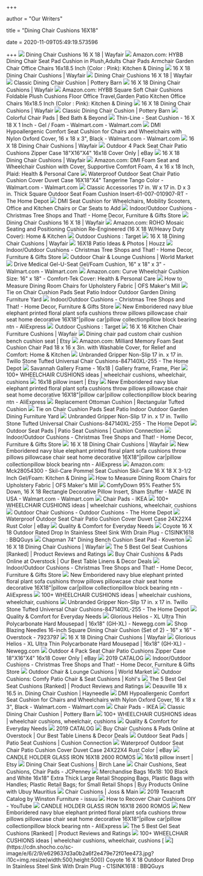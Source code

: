 +++
        
author = "Our Writers"
        
title = "Dining Chair Cushions 16X18"
        
date = 2020-11-09T05:49:19.573596
        
+++
[ ![](https://secure.img1-fg.wfcdn.com/im/47258269/resize-h600-w600%5Ecompr-r85/8829/88292689/Trellis+Non-Slip+Indoor+Dining+Chair+Cushion+%28Set+of+2%29.jpg)](https://secure.img1-fg.wfcdn.com/im/47258269/resize-h600-w600%5Ecompr-r85/8829/88292689/Trellis+Non-Slip+Indoor+Dining+Chair+Cushion+%28Set+of+2%29.jpg) Dining Chair Cushions 16 X 18 | Wayfair
[ ![](https://images-na.ssl-images-amazon.com/images/I/71DxtdlAjvL._AC_SX522_.jpg)](https://images-na.ssl-images-amazon.com/images/I/71DxtdlAjvL._AC_SX522_.jpg) Amazon.com: HYBB Dining Chair Seat Pad Cushion in Plush,Adults Chair Pads  Armchair Garden Chair Office Chairs 16x18.5 Inch (Color : Pink): Kitchen &  Dining
[ ![](https://secure.img1-fg.wfcdn.com/im/27874167/resize-h160-w160%5Ecompr-r85/1080/10801970/Aeroome+Indoor/Outdoor+Dining+Chair+Cushion+%2528Set+of+2%2529.jpg)](https://secure.img1-fg.wfcdn.com/im/27874167/resize-h160-w160%5Ecompr-r85/1080/10801970/Aeroome+Indoor/Outdoor+Dining+Chair+Cushion+%2528Set+of+2%2529.jpg) 16 X 18 Dining Chair Cushions | Wayfair
[ ![](https://secure.img1-fg.wfcdn.com/im/78041385/resize-h310-w310%5Ecompr-r85/1247/124751462/buffalo-indoor-dining-chair-cushion-set-of-6.jpg)](https://secure.img1-fg.wfcdn.com/im/78041385/resize-h310-w310%5Ecompr-r85/1247/124751462/buffalo-indoor-dining-chair-cushion-set-of-6.jpg) Dining Chair Cushions 16 X 18 | Wayfair
[ ![](https://assets.pbimgs.com/pbimgs/ab/images/dp/wcm/202034/0654/classic-dining-chair-cushion-c.jpg)](https://assets.pbimgs.com/pbimgs/ab/images/dp/wcm/202034/0654/classic-dining-chair-cushion-c.jpg) Classic Dining Chair Cushion | Pottery Barn
[ ![](https://secure.img1-fg.wfcdn.com/im/32482024/resize-h310-w310%5Ecompr-r85/6825/68257180/premium-indooroutdoor-dining-chair-cushion-set-of-2.jpg)](https://secure.img1-fg.wfcdn.com/im/32482024/resize-h310-w310%5Ecompr-r85/6825/68257180/premium-indooroutdoor-dining-chair-cushion-set-of-2.jpg) 16 X 18 Dining Chair Cushions | Wayfair
[ ![](https://images-na.ssl-images-amazon.com/images/I/71NDGSPTHPL._AC_SL1024_.jpg)](https://images-na.ssl-images-amazon.com/images/I/71NDGSPTHPL._AC_SL1024_.jpg) Amazon.com: HYBB Square Soft Chair Cushions Foldable Plush Cushions Floor  Office Travel,Garden Patio Kitchen Office Chairs 16x18.5 Inch (Color :  Pink): Kitchen & Dining
[ ![](https://secure.img1-fg.wfcdn.com/im/34513965/resize-h160-w160%5Ecompr-r85/1169/116920676/Mccay+Outdoor+Dining+Chair+Cushion+%2528Set+of+2%2529.jpg)](https://secure.img1-fg.wfcdn.com/im/34513965/resize-h160-w160%5Ecompr-r85/1169/116920676/Mccay+Outdoor+Dining+Chair+Cushion+%2528Set+of+2%2529.jpg) 16 X 18 Dining Chair Cushions | Wayfair
[ ![](https://assets.pbimgs.com/pbimgs/ab/images/dp/wcm/202034/0688/classic-dining-chair-cushion-c.jpg)](https://assets.pbimgs.com/pbimgs/ab/images/dp/wcm/202034/0688/classic-dining-chair-cushion-c.jpg) Classic Dining Chair Cushion | Pottery Barn
[ ![](https://b3h2.scene7.com/is/image/BedBathandBeyond/18414817992716p?$imagePLP$&wid=256&hei=256)](https://b3h2.scene7.com/is/image/BedBathandBeyond/18414817992716p?$imagePLP$&wid=256&hei=256) Colorful Chair Pads | Bed Bath & Beyond
[ ![](https://i5.walmartimages.com/asr/48b2e25b-d539-47ec-8dba-74c43176e516_1.4f81a36ff62db9bbf3d2ebcbe6a37e52.jpeg?odnWidth=450&odnHeight=450&odnBg=ffffff)](https://i5.walmartimages.com/asr/48b2e25b-d539-47ec-8dba-74c43176e516_1.4f81a36ff62db9bbf3d2ebcbe6a37e52.jpeg?odnWidth=450&odnHeight=450&odnBg=ffffff) Thin-Line - Seat Cushion - 16 X 18 X 1 Inch - Gel / Foam - Walmart.com -  Walmart.com
[ ![](https://i5.walmartimages.com/asr/722ddd26-ed63-4a4c-abf4-8881d914f44f_1.2a5e028ac1c9034a2a47b2872429fb3e.jpeg)](https://i5.walmartimages.com/asr/722ddd26-ed63-4a4c-abf4-8881d914f44f_1.2a5e028ac1c9034a2a47b2872429fb3e.jpeg) DMI Hypoallergenic Comfort Seat Cushion for Chairs and Wheelchairs with  Nylon Oxford Cover, 16 x 18 x 3", Black - Walmart.com - Walmart.com
[ ![](https://secure.img1-fg.wfcdn.com/im/03761641/resize-h310-w310%5Ecompr-r85/1080/10801970/aeroome-indooroutdoor-dining-chair-cushion-set-of-2.jpg)](https://secure.img1-fg.wfcdn.com/im/03761641/resize-h310-w310%5Ecompr-r85/1080/10801970/aeroome-indooroutdoor-dining-chair-cushion-set-of-2.jpg) 16 X 18 Dining Chair Cushions | Wayfair
[ ![](https://i.ebayimg.com/images/g/O6YAAOSwcD5c4aWc/s-l400.jpg)](https://i.ebayimg.com/images/g/O6YAAOSwcD5c4aWc/s-l400.jpg) Outdoor 4 Pack Seat Chair Patio Cushions Zipper Case 18"X16"X4" 16x18 Cover  Only | eBay
[ ![](https://secure.img1-fg.wfcdn.com/im/10665871/resize-h160-w160%5Ecompr-r85/1154/115400775/Indoor+Dining+Chair+Cushion.jpg)](https://secure.img1-fg.wfcdn.com/im/10665871/resize-h160-w160%5Ecompr-r85/1154/115400775/Indoor+Dining+Chair+Cushion.jpg) 16 X 18 Dining Chair Cushions | Wayfair
[ ![](https://m.media-amazon.com/images/I/91fejNnKoOL._AC_SS350_.jpg)](https://m.media-amazon.com/images/I/91fejNnKoOL._AC_SS350_.jpg) Amazon.com: DMI Foam Seat and Wheelchair Cushion with Cover, Supportive  Comfort Foam, 4 x 16 x 18 Inch, Plaid: Health & Personal Care
[ ![](https://i5.walmartimages.com/asr/737bd0ad-6d21-4a60-8029-f91b9c6cc16f_1.90278d525df5002d1e2306c168558dae.jpeg)](https://i5.walmartimages.com/asr/737bd0ad-6d21-4a60-8029-f91b9c6cc16f_1.90278d525df5002d1e2306c168558dae.jpeg) Waterproof Outdoor Seat Chair Patio Cushion Cover Duvet Case 16X18"X4"  Tangerine Tango Color - Walmart.com - Walmart.com
[ ![](https://images.homedepot-static.com/productImages/a3ddc426-5537-4834-880e-abf1e2f6fa03/svn/classic-accessories-outdoor-dining-chair-cushions-61-007-010907-rt-77_600.jpg)](https://images.homedepot-static.com/productImages/a3ddc426-5537-4834-880e-abf1e2f6fa03/svn/classic-accessories-outdoor-dining-chair-cushions-61-007-010907-rt-77_600.jpg) Classic Accessories 17 in. W x 17 in. D x 3 in. Thick Square Outdoor Seat  Foam Cushion Insert-61-007-010907-RT - The Home Depot
[ ![](https://i5.walmartimages.com/asr/24af7852-f6cc-4907-9c4f-a140050e142f_3.1b7a9792366a392fdb0a7515a84086ec.jpeg?odnWidth=612&odnHeight=612&odnBg=ffffff)](https://i5.walmartimages.com/asr/24af7852-f6cc-4907-9c4f-a140050e142f_3.1b7a9792366a392fdb0a7515a84086ec.jpeg?odnWidth=612&odnHeight=612&odnBg=ffffff) DMI Seat Cushion for Wheelchairs, Mobility Scooters, Office and Kitchen  Chairs or Car Seats to Add
[ ![](https://cdn-tp3.mozu.com/24484-m1/cms/files/0f96340e-b20d-4d3e-bf24-414205f8e1af)](https://cdn-tp3.mozu.com/24484-m1/cms/files/0f96340e-b20d-4d3e-bf24-414205f8e1af) Indoor/Outdoor Cushions - Christmas Tree Shops and That! - Home Decor,  Furniture & Gifts Store
[ ![](https://secure.img1-fg.wfcdn.com/im/96161934/resize-h310-w310%5Ecompr-r85/5063/50634515/indooroutdoor-dining-chair-cushion.jpg)](https://secure.img1-fg.wfcdn.com/im/96161934/resize-h310-w310%5Ecompr-r85/5063/50634515/indooroutdoor-dining-chair-cushion.jpg) Dining Chair Cushions 16 X 18 | Wayfair
[ ![](https://m.media-amazon.com/images/I/71Q4fJ5m7sL._AC_SS350_.jpg)](https://m.media-amazon.com/images/I/71Q4fJ5m7sL._AC_SS350_.jpg) Amazon.com: ROHO Mosaic Seating and Positioning Cushion Re-Engineered (16 X  18 W/Heavy Duty Cover): Home & Kitchen
[ ![](https://target.scene7.com/is/image/Target/5xtox-outdoor-cushions-QUIVER-190408-1554760729016)](https://target.scene7.com/is/image/Target/5xtox-outdoor-cushions-QUIVER-190408-1554760729016) Outdoor Cushions : Target
[ ![](https://secure.img1-fg.wfcdn.com/im/77502027/resize-h160-w160%5Ecompr-r85/9000/90008506/Indoor+Dining+Chair+Cushion.jpg)](https://secure.img1-fg.wfcdn.com/im/77502027/resize-h160-w160%5Ecompr-r85/9000/90008506/Indoor+Dining+Chair+Cushion.jpg) 16 X 18 Dining Chair Cushions | Wayfair
[ ![](https://st.hzcdn.com/fimgs/pictures/patios/peak-season-pretty-pictures-outdoor-accents-peak-season-inc-img~6e31ef540649fa04_2052-1-f937c0e-w312-h312-b0-p0.jpg)](https://st.hzcdn.com/fimgs/pictures/patios/peak-season-pretty-pictures-outdoor-accents-peak-season-inc-img~6e31ef540649fa04_2052-1-f937c0e-w312-h312-b0-p0.jpg) 16X18 Patio Ideas & Photos | Houzz
[ ![](https://cdn-tp3.mozu.com/24484-m1/cms/files/4a14dcac-e263-45f8-bfbe-732db4608f68)](https://cdn-tp3.mozu.com/24484-m1/cms/files/4a14dcac-e263-45f8-bfbe-732db4608f68) Indoor/Outdoor Cushions - Christmas Tree Shops and That! - Home Decor,  Furniture & Gifts Store
[ ![](https://ii3.worldmarket.com/fcgi-bin/iipsrv.fcgi?FIF=/images/worldmarket/source/91852_XXX_v1.tif&qlt=50&wid=392&cvt=jpeg)](https://ii3.worldmarket.com/fcgi-bin/iipsrv.fcgi?FIF=/images/worldmarket/source/91852_XXX_v1.tif&qlt=50&wid=392&cvt=jpeg) Outdoor Chair & Lounge Cushions | World Market
[ ![](https://i5.walmartimages.com/asr/3072adde-49cb-4a7d-a2e8-0a3a7c6e37b0_2.2fa461dc63405c61d02e023d95e22e0f.jpeg)](https://i5.walmartimages.com/asr/3072adde-49cb-4a7d-a2e8-0a3a7c6e37b0_2.2fa461dc63405c61d02e023d95e22e0f.jpeg) Drive Medical Gel-U-Seat Gel/Foam Cushion, 16" x 18" x 3" - Walmart.com -  Walmart.com
[ ![](https://images-na.ssl-images-amazon.com/images/I/31mdEitJoUL._AC_UL600_SR600,600_.jpg)](https://images-na.ssl-images-amazon.com/images/I/31mdEitJoUL._AC_UL600_SR600,600_.jpg) Amazon.com: Curve Wheelchair Cushion Size: 16" x 18" - Comfort-Tek Cover:  Health & Personal Care
[ ![](https://www.onlinefabricstore.net/ofssilo/wp-content/uploads/2016/08/measuring-dining-room-chairs-for-upholstery-fabric.jpg)](https://www.onlinefabricstore.net/ofssilo/wp-content/uploads/2016/08/measuring-dining-room-chairs-for-upholstery-fabric.jpg) How to Measure Dining Room Chairs for Upholstery Fabric | OFS Maker's Mill
[ ![](https://www.picclickimg.com/d/l400/pict/163805030913_/Tie-on-Chair-Cushion-Pads-Seat-Patio-Indoor.jpg)](https://www.picclickimg.com/d/l400/pict/163805030913_/Tie-on-Chair-Cushion-Pads-Seat-Patio-Indoor.jpg) Tie on Chair Cushion Pads Seat Patio Indoor Outdoor Garden Dining Furniture  Yard
[ ![](https://cdn-tp3.mozu.com/24484-m1/cms/files/4fff3e22-866e-42c9-af67-71b5c44326de)](https://cdn-tp3.mozu.com/24484-m1/cms/files/4fff3e22-866e-42c9-af67-71b5c44326de) Indoor/Outdoor Cushions - Christmas Tree Shops and That! - Home Decor,  Furniture & Gifts Store
[ ![](https://ae01.alicdn.com/kf/HTB1WhMxHFXXXXcGXVXXq6xXFXXXJ/221847737/HTB1WhMxHFXXXXcGXVXXq6xXFXXXJ.jpg?size=129912&height=466&width=700&hash=c5029587f850b258902fbdc2b96e37c1)](https://ae01.alicdn.com/kf/HTB1WhMxHFXXXXcGXVXXq6xXFXXXJ/221847737/HTB1WhMxHFXXXXcGXVXXq6xXFXXXJ.jpg?size=129912&height=466&width=700&hash=c5029587f850b258902fbdc2b96e37c1) New Emboridered navy blue elephant printed floral plant sofa cushions throw  pillows pillowcase chair seat home decorative 16X18"|pillow car|pillow  collectionpillow block bearing ntn - AliExpress
[ ![](https://target.scene7.com/is/image/Target/OutdoorTuftedCushions_CB210654-191220_1576870498850?wid=315&hei=315&qlt=60&fmt=pjpeg)](https://target.scene7.com/is/image/Target/OutdoorTuftedCushions_CB210654-191220_1576870498850?wid=315&hei=315&qlt=60&fmt=pjpeg) Outdoor Cushions : Target
[ ![](https://secure.img1-ag.wfcdn.com/im/86877938/resize-h310-w310%5Ecompr-r85/1031/103137457/lexington-indoor-dining-chair-cushion.jpg)](https://secure.img1-ag.wfcdn.com/im/86877938/resize-h310-w310%5Ecompr-r85/1031/103137457/lexington-indoor-dining-chair-cushion.jpg) 16 X 16 Kitchen Chair Furniture Cushions | Wayfair
[ ![](https://i.etsystatic.com/17103590/r/il/7e596a/1928359335/il_570xN.1928359335_b9no.jpg)](https://i.etsystatic.com/17103590/r/il/7e596a/1928359335/il_570xN.1928359335_b9no.jpg) Dining chair pad custom chair cushion bench cushion seat | Etsy
[ ![](https://images-na.ssl-images-amazon.com/images/I/71PRAKI16qL._AC_SL1500_.jpg)](https://images-na.ssl-images-amazon.com/images/I/71PRAKI16qL._AC_SL1500_.jpg) Amazon.com: Milliard Memory Foam Seat Cushion Chair Pad 18 x 16 x 3in. with  Washable Cover, for Relief and Comfort: Home & Kitchen
[ ![](https://images.homedepot-static.com/productImages/1fed3ba5-570c-4c57-b427-49dbfa70ac1a/svn/stone-chair-seats-cushions-847140xl-255-64_600.jpg)](https://images.homedepot-static.com/productImages/1fed3ba5-570c-4c57-b427-49dbfa70ac1a/svn/stone-chair-seats-cushions-847140xl-255-64_600.jpg) Unbranded Gripper Non-Slip 17 in. x 17 in. Twillo Stone Tufted Universal Chair  Cushions-847140XL-255 - The Home Depot
[ ![](https://i.pinimg.com/originals/e5/b2/8a/e5b28aba81f269b2bff337a815c0902d.jpg)](https://i.pinimg.com/originals/e5/b2/8a/e5b28aba81f269b2bff337a815c0902d.jpg) Savannah Gallery Frame - 16x18 | Gallery frame, Frame, Pier
[ ![](https://i.pinimg.com/236x/30/fa/0b/30fa0b3d7e35591891a61b191260ff87.jpg)](https://i.pinimg.com/236x/30/fa/0b/30fa0b3d7e35591891a61b191260ff87.jpg) 100+ WHEELCHAIR CUSHIONS ideas | wheelchair cushions, wheelchair, cushions
[ ![](https://i.etsystatic.com/9939328/c/2127/1689/116/330/il/8a71f4/1717530244/il_340x270.1717530244_6d5c.jpg)](https://i.etsystatic.com/9939328/c/2127/1689/116/330/il/8a71f4/1717530244/il_340x270.1717530244_6d5c.jpg) 16x18 pillow insert | Etsy
[ ![](https://ae01.alicdn.com/kf/HTB1tYIxHFXXXXcxXVXXq6xXFXXXk/221847737/HTB1tYIxHFXXXXcxXVXXq6xXFXXXk.jpg?size=131951&height=900&width=700&hash=23bc7554357dfa56ecfe7afdbb290b2b)](https://ae01.alicdn.com/kf/HTB1tYIxHFXXXXcxXVXXq6xXFXXXk/221847737/HTB1tYIxHFXXXXcxXVXXq6xXFXXXk.jpg?size=131951&height=900&width=700&hash=23bc7554357dfa56ecfe7afdbb290b2b) New Emboridered navy blue elephant printed floral plant sofa cushions throw  pillows pillowcase chair seat home decorative 16X18"|pillow car|pillow  collectionpillow block bearing ntn - AliExpress
[ ![](https://www.wickerliving.com/images/D/jt140009-cushion.jpg)](https://www.wickerliving.com/images/D/jt140009-cushion.jpg) Replacement Ottoman Cushion | Rectangular Tufted Cushion
[ ![](https://images-na.ssl-images-amazon.com/images/I/51EygyCKY1L._SX425_.jpg)](https://images-na.ssl-images-amazon.com/images/I/51EygyCKY1L._SX425_.jpg) Tie on Chair Cushion Pads Seat Patio Indoor Outdoor Garden Dining Furniture  Yard
[ ![](https://images.homedepot-static.com/productImages/1fed3ba5-570c-4c57-b427-49dbfa70ac1a/svn/stone-chair-seats-cushions-847140xl-255-64_1000.jpg)](https://images.homedepot-static.com/productImages/1fed3ba5-570c-4c57-b427-49dbfa70ac1a/svn/stone-chair-seats-cushions-847140xl-255-64_1000.jpg) Unbranded Gripper Non-Slip 17 in. x 17 in. Twillo Stone Tufted Universal Chair  Cushions-847140XL-255 - The Home Depot
[ ![](https://www.cushionconnection.com/media/catalog/product/cache/1/small_image/300x/9df78eab33525d08d6e5fb8d27136e95/4/8/483-3393.jpg)](https://www.cushionconnection.com/media/catalog/product/cache/1/small_image/300x/9df78eab33525d08d6e5fb8d27136e95/4/8/483-3393.jpg) Outdoor Seat Pads | Patio Seat Cushions | Cushion Connection
[ ![](https://cdn-tp3.mozu.com/24484-m1/cms/files/5745d035-050c-4a7d-b77d-b1f7ab6e7a9f)](https://cdn-tp3.mozu.com/24484-m1/cms/files/5745d035-050c-4a7d-b77d-b1f7ab6e7a9f) Indoor/Outdoor Cushions - Christmas Tree Shops and That! - Home Decor,  Furniture & Gifts Store
[ ![](https://secure.img1-fg.wfcdn.com/im/88746458/resize-h160-w160%5Ecompr-r85/5157/51570957/Indoor/Outdoor+Dining+Chair+Cushion+%2528Set+of+2%2529.jpg)](https://secure.img1-fg.wfcdn.com/im/88746458/resize-h160-w160%5Ecompr-r85/5157/51570957/Indoor/Outdoor+Dining+Chair+Cushion+%2528Set+of+2%2529.jpg) 16 X 18 Dining Chair Cushions | Wayfair
[ ![](https://ae01.alicdn.com/kf/HTB1ruAPHFXXXXXrXXXXq6xXFXXXs/221847737/HTB1ruAPHFXXXXXrXXXXq6xXFXXXs.jpg?size=83121&height=466&width=700&hash=ef0894804271b94ac3055995184e58c2)](https://ae01.alicdn.com/kf/HTB1ruAPHFXXXXXrXXXXq6xXFXXXs/221847737/HTB1ruAPHFXXXXXrXXXXq6xXFXXXs.jpg?size=83121&height=466&width=700&hash=ef0894804271b94ac3055995184e58c2) New Emboridered navy blue elephant printed floral plant sofa cushions throw  pillows pillowcase chair seat home decorative 16X18"|pillow car|pillow  collectionpillow block bearing ntn - AliExpress
[ ![](https://images-na.ssl-images-amazon.com/images/I/61zvsUVj2gL._AC_SX522_.jpg)](https://images-na.ssl-images-amazon.com/images/I/61zvsUVj2gL._AC_SX522_.jpg) Amazon.com: Mck28054300 - Skil-Care Pommel Seat Cushion Skil-Care 16 X 18 X  3-1/2 Inch Gel/Foam: Kitchen & Dining
[ ![](https://www.onlinefabricstore.net/ofssilo/wp-content/uploads/2016/07/measuring-dining-room-chairs-for-upholstery-fabric-1080.jpg)](https://www.onlinefabricstore.net/ofssilo/wp-content/uploads/2016/07/measuring-dining-room-chairs-for-upholstery-fabric-1080.jpg) How to Measure Dining Room Chairs for Upholstery Fabric | OFS Maker's Mill
[ ![](https://i5.walmartimages.com/asr/c8a6da65-c57b-48c0-892a-19c0a6f5d8da_1.f1687a36ba162dd9c9b8a0b814f0e137.jpeg?odnWidth=612&odnHeight=612&odnBg=ffffff)](https://i5.walmartimages.com/asr/c8a6da65-c57b-48c0-892a-19c0a6f5d8da_1.f1687a36ba162dd9c9b8a0b814f0e137.jpeg?odnWidth=612&odnHeight=612&odnBg=ffffff) ComfyDown 95% Feather 5% Down, 16 X 18 Rectangle Decorative Pillow Insert,  Sham Stuffer - MADE IN USA - Walmart.com - Walmart.com
[ ![](https://www.ikea.com/us/en/images/products/malinda-chair-pad-light-beige__0143188_PE302771_S5.JPG?f=xxs)](https://www.ikea.com/us/en/images/products/malinda-chair-pad-light-beige__0143188_PE302771_S5.JPG?f=xxs) Chair Pads - IKEA
[ ![](https://i.pinimg.com/236x/a4/30/86/a430861839ac75e2f65afe6c6964d881.jpg)](https://i.pinimg.com/236x/a4/30/86/a430861839ac75e2f65afe6c6964d881.jpg) 100+ WHEELCHAIR CUSHIONS ideas | wheelchair cushions, wheelchair, cushions
[ ![](https://images.homedepot-static.com/productImages/b2eb8415-ea98-4187-b11e-872a1adbe79d/svn/hampton-bay-lounge-chair-cushions-89-22301-64_400.jpg)](https://images.homedepot-static.com/productImages/b2eb8415-ea98-4187-b11e-872a1adbe79d/svn/hampton-bay-lounge-chair-cushions-89-22301-64_400.jpg) Outdoor Chair Cushions - Outdoor Cushions - The Home Depot
[ ![](https://cdn.shopify.com/s/files/1/1458/8562/files/rust5.jpg?151)](https://cdn.shopify.com/s/files/1/1458/8562/files/rust5.jpg?151) Waterproof Outdoor Seat Chair Patio Cushion Cover Duvet Case 24X22X4 Rust  Color | eBay
[ ![](x-raw-image:///498b1ee8e278f40370e21e86eaaa7b0ff2b4069bb7685fd876f4815a5100d9f9)](x-raw-image:///498b1ee8e278f40370e21e86eaaa7b0ff2b4069bb7685fd876f4815a5100d9f9) Quality & Comfort for Everyday Needs
[ ![](https://cdn.shocho.co/sc-image/e/2/9/7/e2971c41af3c9b39d088b69471a3e044.jpg)](https://cdn.shocho.co/sc-image/e/2/9/7/e2971c41af3c9b39d088b69471a3e044.jpg) Coyote 16 X 18 Outdoor Rated Drop In Stainless Steel Sink With Drain Plug -  C1SINK1618 : BBQGuys
[ ![](http://www.koverton.com/wp-content/uploads/2018/04/Ella-16x18-Oval-Side-Table-with-Aluminum-Slat-Top-Mineral-Bronze_IMG_8109--400x400.jpg)](http://www.koverton.com/wp-content/uploads/2018/04/Ella-16x18-Oval-Side-Table-with-Aluminum-Slat-Top-Mineral-Bronze_IMG_8109--400x400.jpg) Chapman 74" Dining Bench Cushion Seat Pad - Koverton
[ ![](https://secure.img1-fg.wfcdn.com/im/19213392/resize-h160-w160%5Ecompr-r85/5157/51571200/Pretty+Witty+Reef+Indoor/Outdoor+Dining+Chair+Cushion+%2528Set+of+2%2529.jpg)](https://secure.img1-fg.wfcdn.com/im/19213392/resize-h160-w160%5Ecompr-r85/5157/51571200/Pretty+Witty+Reef+Indoor/Outdoor+Dining+Chair+Cushion+%2528Set+of+2%2529.jpg) 16 X 18 Dining Chair Cushions | Wayfair
[ ![](https://www.top5reviewed.com/wp-content/uploads/2015/12/Gel-Seat-Cushions-220x220.png)](https://www.top5reviewed.com/wp-content/uploads/2015/12/Gel-Seat-Cushions-220x220.png) The 5 Best Gel Seat Cushions [Ranked] | Product Reviews and Ratings
[ ![](https://ak1.ostkcdn.com/images/products/29008405/Foxhall-Tufted-Velvet-Dining-Chair-Cushions-Set-of-4-by-Christopher-Knight-Home-048a4f8d-aa51-4d6e-a5ab-bf8471e32501_1000.jpg?imwidth=200&impolicy=medium)](https://ak1.ostkcdn.com/images/products/29008405/Foxhall-Tufted-Velvet-Dining-Chair-Cushions-Set-of-4-by-Christopher-Knight-Home-048a4f8d-aa51-4d6e-a5ab-bf8471e32501_1000.jpg?imwidth=200&impolicy=medium) Buy Chair Cushions & Pads Online at Overstock | Our Best Table Linens &  Decor Deals
[ ![](https://cdn-tp3.mozu.com/24484-m1/cms/files/19c10c1c-9664-46f3-9789-dfd452f0ccbf)](https://cdn-tp3.mozu.com/24484-m1/cms/files/19c10c1c-9664-46f3-9789-dfd452f0ccbf) Indoor/Outdoor Cushions - Christmas Tree Shops and That! - Home Decor,  Furniture & Gifts Store
[ ![](https://ae01.alicdn.com/kf/HTB1O2AHHFXXXXXsXVXXq6xXFXXXZ/221847737/HTB1O2AHHFXXXXXsXVXXq6xXFXXXZ.jpg?size=120472&height=491&width=700&hash=77a42d9e51bdac2c08ab77dbb85cc696)](https://ae01.alicdn.com/kf/HTB1O2AHHFXXXXXsXVXXq6xXFXXXZ/221847737/HTB1O2AHHFXXXXXsXVXXq6xXFXXXZ.jpg?size=120472&height=491&width=700&hash=77a42d9e51bdac2c08ab77dbb85cc696) New Emboridered navy blue elephant printed floral plant sofa cushions throw  pillows pillowcase chair seat home decorative 16X18"|pillow car|pillow  collectionpillow block bearing ntn - AliExpress
[ ![](https://i.pinimg.com/236x/98/90/e2/9890e261c970c6ebcacc034681a1a075.jpg)](https://i.pinimg.com/236x/98/90/e2/9890e261c970c6ebcacc034681a1a075.jpg) 100+ WHEELCHAIR CUSHIONS ideas | wheelchair cushions, wheelchair, cushions
[ ![](https://images.homedepot-static.com/productImages/51d2c724-176d-486b-a091-cc22c7055127/svn/stone-chair-seats-cushions-847140xl-255-31_600.jpg)](https://images.homedepot-static.com/productImages/51d2c724-176d-486b-a091-cc22c7055127/svn/stone-chair-seats-cushions-847140xl-255-31_600.jpg) Unbranded Gripper Non-Slip 17 in. x 17 in. Twillo Stone Tufted Universal Chair  Cushions-847140XL-255 - The Home Depot
[ ![](x-raw-image:///cf3e9fdabb66ed1e3f8596d161c73ee09553aa9058754212b26cc0ff3c3bb13b)](x-raw-image:///cf3e9fdabb66ed1e3f8596d161c73ee09553aa9058754212b26cc0ff3c3bb13b) Quality & Comfort for Everyday Needs
[ ![](https://c1.neweggimages.com/ProductImageCompressAll300/AM89D2006244WAJG.jpg)](https://c1.neweggimages.com/ProductImageCompressAll300/AM89D2006244WAJG.jpg) Glorious Helios - XL Ultra Thin Polycarbonate Hard Mousepad | 16x18"  (GH-XL) - Newegg.com
[ ![](https://ak1.ostkcdn.com/images/products/7923797/Blazing-Needles-16-inch-Square-Dining-Chair-Cushion-Set-of-2-16-x-16-03eb03d4-ece7-4ca6-898e-0e7aed1ede8c.jpg)](https://ak1.ostkcdn.com/images/products/7923797/Blazing-Needles-16-inch-Square-Dining-Chair-Cushion-Set-of-2-16-x-16-03eb03d4-ece7-4ca6-898e-0e7aed1ede8c.jpg) Shop Blazing Needles 16-inch Square Dining Chair Cushion (Set of 2) - 16" x  16" - Overstock - 7923797
[ ![](https://secure.img1-fg.wfcdn.com/im/20913287/resize-h160-w160%5Ecompr-r85/5012/50127386/Polyester+Classic+Indoor/Outdoor+Dining+Chair+Cushion.jpg)](https://secure.img1-fg.wfcdn.com/im/20913287/resize-h160-w160%5Ecompr-r85/5012/50127386/Polyester+Classic+Indoor/Outdoor+Dining+Chair+Cushion.jpg) 16 X 18 Dining Chair Cushions | Wayfair
[ ![](https://c1.neweggimages.com/ProductImageCompressAll300/A17P_1_202001041787275052.jpg)](https://c1.neweggimages.com/ProductImageCompressAll300/A17P_1_202001041787275052.jpg) Glorious Helios - XL Ultra Thin Polycarbonate Hard Mousepad | 16x18"  (GH-XL) - Newegg.com
[ ![](https://cdn.shopify.com/s/files/1/1458/8562/files/brown318x16.jpg?92)](https://cdn.shopify.com/s/files/1/1458/8562/files/brown318x16.jpg?92) Outdoor 4 Pack Seat Chair Patio Cushions Zipper Case 18"X16"X4" 16x18 Cover  Only | eBay
[ ![](x-raw-image:///0441e5c93c9b70c983a953f5d6abce34e79d9a88b76b3ff761d9247debb01bd6)](x-raw-image:///0441e5c93c9b70c983a953f5d6abce34e79d9a88b76b3ff761d9247debb01bd6) 2019 CATALOG
[ ![](https://cdn-tp3.mozu.com/24484-m1/cms/files/d0e82c01-7c16-4072-a1ce-c5a033efbe14)](https://cdn-tp3.mozu.com/24484-m1/cms/files/d0e82c01-7c16-4072-a1ce-c5a033efbe14) Indoor/Outdoor Cushions - Christmas Tree Shops and That! - Home Decor,  Furniture & Gifts Store
[ ![](https://ii.worldmarket.com/fcgi-bin/iipsrv.fcgi?FIF=/images/worldmarket/source/91847_XXX_v1.tif&qlt=50&wid=392&cvt=jpeg)](https://ii.worldmarket.com/fcgi-bin/iipsrv.fcgi?FIF=/images/worldmarket/source/91847_XXX_v1.tif&qlt=50&wid=392&cvt=jpeg) Outdoor Chair & Lounge Cushions | World Market
[ ![](https://media.kohlsimg.com/is/image/kohls/1756750_Stone?wid=240&hei=240&op_sharpen=1)](https://media.kohlsimg.com/is/image/kohls/1756750_Stone?wid=240&hei=240&op_sharpen=1) Outdoor Cushions: Comfy Patio Chair & Seat Cushions | Kohl's
[ ![](https://www.top5reviewed.com/wp-content/uploads/2015/12/41fFiqtHagL.jpg)](https://www.top5reviewed.com/wp-content/uploads/2015/12/41fFiqtHagL.jpg) The 5 Best Gel Seat Cushions [Ranked] | Product Reviews and Ratings
[ ![](https://content.haycdn.com/mgen/master:ALZ416.jpg?is=654,654,0xffffff)](https://content.haycdn.com/mgen/master:ALZ416.jpg?is=654,654,0xffffff) Deauville 18 x 16.5 in. Dining Chair Cushion | Hayneedle
[ ![](https://i5.walmartimages.com/asr/140cd4fc-634a-4302-ae25-9fbe1a731dee_1.70bc3c92f3855c5d856c27a11b03aa9c.jpeg)](https://i5.walmartimages.com/asr/140cd4fc-634a-4302-ae25-9fbe1a731dee_1.70bc3c92f3855c5d856c27a11b03aa9c.jpeg) DMI Hypoallergenic Comfort Seat Cushion for Chairs and Wheelchairs with  Nylon Oxford Cover, 16 x 18 x 3", Black - Walmart.com - Walmart.com
[ ![](https://www.ikea.com/us/en/images/products/omtaenksam-chair-pad-orrsta-light-gray__0560193_PE662246_S5.JPG?f=xxs)](https://www.ikea.com/us/en/images/products/omtaenksam-chair-pad-orrsta-light-gray__0560193_PE662246_S5.JPG?f=xxs) Chair Pads - IKEA
[ ![](https://assets.pbimgs.com/pbimgs/ab/images/dp/wcm/202034/0293/classic-dining-chair-cushion-c.jpg)](https://assets.pbimgs.com/pbimgs/ab/images/dp/wcm/202034/0293/classic-dining-chair-cushion-c.jpg) Classic Dining Chair Cushion | Pottery Barn
[ ![](https://i.pinimg.com/236x/a1/78/4b/a1784b9ba46768716873d676d994e921.jpg)](https://i.pinimg.com/236x/a1/78/4b/a1784b9ba46768716873d676d994e921.jpg) 100+ WHEELCHAIR CUSHIONS ideas | wheelchair cushions, wheelchair, cushions
[ ![](x-raw-image:///4a59960d461769f2e43d5c7f8ac2f53d13fabfe2f7a4686dad8a763117fdceaf)](x-raw-image:///4a59960d461769f2e43d5c7f8ac2f53d13fabfe2f7a4686dad8a763117fdceaf) Quality & Comfort for Everyday Needs
[ ![](x-raw-image:///3f8f72ed40fc751a48da71b008093f3a956dcf362e267061ae082ab539c86df6)](x-raw-image:///3f8f72ed40fc751a48da71b008093f3a956dcf362e267061ae082ab539c86df6) 2019 CATALOG
[ ![](https://ak1.ostkcdn.com/images/products/7913202/Blazing-Needles-U-shaped-16-inch-Dining-Chair-Cushions-Set-of-4-16-X-16-4e4b9b9f-852d-40b6-bbcf-090986673cef_1000.jpg?imwidth=200&impolicy=medium)](https://ak1.ostkcdn.com/images/products/7913202/Blazing-Needles-U-shaped-16-inch-Dining-Chair-Cushions-Set-of-4-16-X-16-4e4b9b9f-852d-40b6-bbcf-090986673cef_1000.jpg?imwidth=200&impolicy=medium) Buy Chair Cushions & Pads Online at Overstock | Our Best Table Linens &  Decor Deals
[ ![](https://www.cushionconnection.com/media/catalog/product/cache/1/small_image/300x/9df78eab33525d08d6e5fb8d27136e95/2/8/2801-3040.jpg)](https://www.cushionconnection.com/media/catalog/product/cache/1/small_image/300x/9df78eab33525d08d6e5fb8d27136e95/2/8/2801-3040.jpg) Outdoor Seat Pads | Patio Seat Cushions | Cushion Connection
[ ![](https://cdn.shopify.com/s/files/1/1458/8562/files/rust2_waterproof.JPG?150)](https://cdn.shopify.com/s/files/1/1458/8562/files/rust2_waterproof.JPG?150) Waterproof Outdoor Seat Chair Patio Cushion Cover Duvet Case 24X22X4 Rust  Color | eBay
[ ![](https://www.itemint.com/media/catalog/product/cache/cddf65fce9f8842c08056167085d8c8c/P/V/PV-140867-1_20.JPG)](https://www.itemint.com/media/catalog/product/cache/cddf65fce9f8842c08056167085d8c8c/P/V/PV-140867-1_20.JPG) CANDLE HOLDER GLASS IRON 16X18 2600 ROMOS
[ ![](https://i.etsystatic.com/8217821/d/il/073086/776099236/il_340x270.776099236_id2g.jpg?version=0)](https://i.etsystatic.com/8217821/d/il/073086/776099236/il_340x270.776099236_id2g.jpg?version=0) 16x18 pillow insert | Etsy
[ ![](https://secure.img1-fg.wfcdn.com/im/01852563/resize-h600-w600%5Ecompr-r85/6640/66403685/Nina+Barstool+Seat+Cushion+%28Set+of+2%29.jpg)](https://secure.img1-fg.wfcdn.com/im/01852563/resize-h600-w600%5Ecompr-r85/6640/66403685/Nina+Barstool+Seat+Cushion+%28Set+of+2%29.jpg) Dining Chair Seat Cushions | Birch Lane
[ ![](https://s7d9.scene7.com/is/image/JCPenney/DP0625201909032336M.tif?$gallery$&wid=170&hei=170&op_sharpen=1)](https://s7d9.scene7.com/is/image/JCPenney/DP0625201909032336M.tif?$gallery$&wid=170&hei=170&op_sharpen=1) Chair Cushions, Seat Cushions, Chair Pads - JCPenney
[ ![](https://www.ubuy.mu/productimg/?image=aHR0cHM6Ly9pbWFnZXMtbmEuc3NsLWltYWdlcy1hbWF6b24uY29tL2ltYWdlcy9JLzcxMlFBTThtYiUyQkwuX1NTNDAwXy5qcGc.jpg)](https://www.ubuy.mu/productimg/?image=aHR0cHM6Ly9pbWFnZXMtbmEuc3NsLWltYWdlcy1hbWF6b24uY29tL2ltYWdlcy9JLzcxMlFBTThtYiUyQkwuX1NTNDAwXy5qcGc.jpg) Merchandise Bags 16x18: 100 Black and White 16x18" Extra Thick Large Retail  Shopping Bags, Plastic Bags with Handles; Plastic Retail Bags; for Small  Retail Shops | Buy Products Online with Ubuy Mauritius
[ ![](https://secure.img1-fg.wfcdn.com/im/14532308/resize-h310-w310%5Ecompr-r85/6755/67557768/indooroutdoor-sofa-cushion.jpg)](https://secure.img1-fg.wfcdn.com/im/14532308/resize-h310-w310%5Ecompr-r85/6755/67557768/indooroutdoor-sofa-cushion.jpg) Chair Cushions | Joss & Main
[ ![](https://image.isu.pub/190208195912-51578df3feee4b3f40974d667005340a/jpg/page_1.jpg)](https://image.isu.pub/190208195912-51578df3feee4b3f40974d667005340a/jpg/page_1.jpg) 2019 Texacraft Catalog by Winston Furniture - issuu
[ ![](https://i.ytimg.com/vi/nJ73SwB4dpE/maxresdefault.jpg)](https://i.ytimg.com/vi/nJ73SwB4dpE/maxresdefault.jpg) How to Recover Chair Cushions DIY - YouTube
[ ![](https://www.itemint.com/media/catalog/product/cache/cddf65fce9f8842c08056167085d8c8c/P/V/PV-140867_20.JPG)](https://www.itemint.com/media/catalog/product/cache/cddf65fce9f8842c08056167085d8c8c/P/V/PV-140867_20.JPG) CANDLE HOLDER GLASS IRON 16X18 2600 ROMOS
[ ![](https://ae01.alicdn.com/kf/HTB1S4kwHFXXXXaZXVXXq6xXFXXXG/221847737/HTB1S4kwHFXXXXaZXVXXq6xXFXXXG.jpg?size=92608&height=466&width=700&hash=cc01b26066163ecf4035fea7ec241b1e)](https://ae01.alicdn.com/kf/HTB1S4kwHFXXXXaZXVXXq6xXFXXXG/221847737/HTB1S4kwHFXXXXaZXVXXq6xXFXXXG.jpg?size=92608&height=466&width=700&hash=cc01b26066163ecf4035fea7ec241b1e) New Emboridered navy blue elephant printed floral plant sofa cushions throw  pillows pillowcase chair seat home decorative 16X18"|pillow car|pillow  collectionpillow block bearing ntn - AliExpress
[ ![](https://m.media-amazon.com/images/I/41GOagOK7eL.jpg)](https://m.media-amazon.com/images/I/41GOagOK7eL.jpg) The 5 Best Gel Seat Cushions [Ranked] | Product Reviews and Ratings
[ ![](https://i.pinimg.com/236x/71/c4/b5/71c4b5c4bfb02f6f8e4821df0d3368ee.jpg)](https://i.pinimg.com/236x/71/c4/b5/71c4b5c4bfb02f6f8e4821df0d3368ee.jpg) 100+ WHEELCHAIR CUSHIONS ideas | wheelchair cushions, wheelchair, cushions
[ ![](https://cdn.shocho.co/sc-image/e/6/2/9/e629637d3a0b2a6f2e479e72f01ee473.jpg?i10c=img.resize(width:500,height:500))](https://cdn.shocho.co/sc-image/e/6/2/9/e629637d3a0b2a6f2e479e72f01ee473.jpg?i10c=img.resize(width:500,height:500)) Coyote 16 X 18 Outdoor Rated Drop In Stainless Steel Sink With Drain Plug -  C1SINK1618 : BBQGuys
